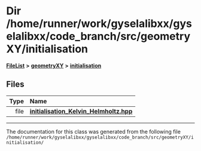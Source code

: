 

# Dir /home/runner/work/gyselalibxx/gyselalibxx/code\_branch/src/geometryXY/initialisation



[**FileList**](files.md) **>** [**geometryXY**](dir_8727f3a3f911772a0d72e99b040a604a.md) **>** [**initialisation**](dir_bbd6cbd2460631a86c53df5e1524a2e1.md)












## Files

| Type | Name |
| ---: | :--- |
| file | [**initialisation\_Kelvin\_Helmholtz.hpp**](initialisation__Kelvin__Helmholtz_8hpp.md) <br> |



























































------------------------------
The documentation for this class was generated from the following file `/home/runner/work/gyselalibxx/gyselalibxx/code_branch/src/geometryXY/initialisation/`

